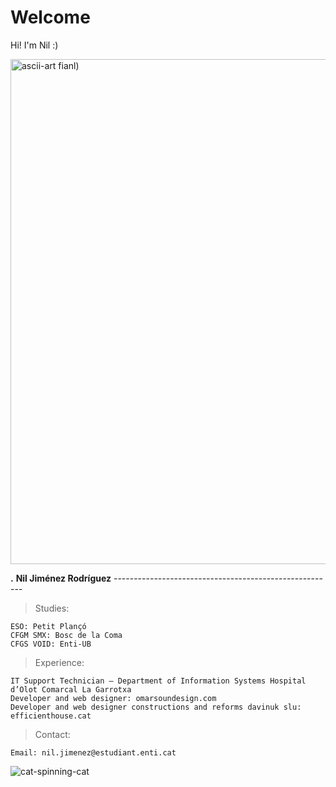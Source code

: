 
# Welcome

Hi! I'm Nil :)


<img width="639" height="808" alt="ascii-art fianl)" src="https://github.com/user-attachments/assets/58d789b5-6b5d-4aa8-a96e-733f994ca20c" />


**.** **Nil Jiménez Rodríguez** -------------------------------------------------------

> Studies:

	ESO: Petit Plançó​ 
	CFGM SMX: Bosc de la Coma​
	CFGS VOID: Enti​-UB

> Experience:

	IT Support Technician – Department of Information Systems Hospital d’Olot Comarcal La Garrotxa​
	Developer and web designer: omarsoundesign.com ​
	Developer and web designer constructions and reforms davinuk slu: efficienthouse.cat​

> Contact:
	
	Email: nil.jimenez@estudiant.enti.cat

![cat-spinning-cat](https://github.com/user-attachments/assets/39467914-456e-408c-a688-d85e7a2ed8ab)





                                                                                                                              
                                                                                                    


